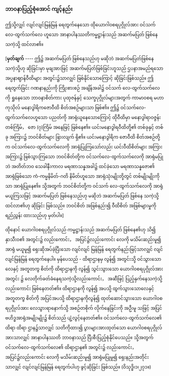 ### ဘာ၀နာပြည့်စုံအောင် ကျင့်နည်း

ဤသို့လျှင် လျင်လျင်မြန်မြန် ရေတွက်နေသော ထိုယောဂါ၀စရပုဂ္ဂိုလ်အား ဝင်သက်လေ-ထွက်သက်လေ ဟူသော အာနာပါနဿတိကမ္မဋ္ဌာန်းသည် အဆက်မပြတ် ဖြစ်နေသကဲ့သို့ ထင်လာ၏။

[**မှတ်ချက်** ---- ဤ၌ အဆက်မပြတ် ဖြစ်နေသည်ဟု မဆိုဘဲ အဆက်မပြတ်ဖြစ်နေသကဲ့သို့ဟု ဆိုခြင်းမှာ မုချအားဖြင့် အဆက်မပြတ်ဖြစ်ခြင်းဟူသည် ဌပနာအမည်ရသော အပ္ပနာဈာန်ဝီထိများ အတွင်း၌သာလျှင် ဖြစ်နိုင်သောကြောင့် ဆိုခြင်းဖြစ်သည်။ 
ဤရေတွက်ခြင်း ဂဏနာနည်းကို ကြိုးစားစဉ် အချိန်အခါ၌ ဝင်သက် လေ-ထွက်သက်လေကို ရှုနေသော ဘာ၀နာစိတ်ကား ပုထုဇန်နှင့် သေက္ခပုဂ္ဂိုလ်များအတွက် ကာမာ၀စရ မဟာကုသိုလ် မနောဒွါရိကဇောဝီထိ စိတ်အစဉ်များသာ ဖြစ်၏။ 
ဤ၌ ဝင်သက်လေ-ထွက်သက်လေဟူသော ပညတ်ကို အာရုံယူနေသောကြောင့် ထိုဝီထိမှာ မနောဒွါရာဝဇ္ဇန်း တစ်ကြိမ်， ဇော (၇)ကြိမ် အနေဖြင့် ဖြစ်နေ၏။ 
ယင်းမနောဒွါရဝီထိတို့၏ တစ်ခုနှင့် တစ်ခု အကြား၌ ဘဝင်စိတ်များ ခြားလျက် ရှိ၏။ 
ယင်းမနောဒွါရိက ဇောဝီထိ စိတ်အစဉ်တို့က ဝင်သက်လေ-ထွက်သက်လေကို အာရုံပြုကြသော်လည်း ယင်းဝီထိစိတ်များ အကြား အကြား၌ ဖြစ်သွားကြသော ဘဝင်စိတ်တို့က ဝင်သက်လေ-ထွက်သက်လေကို အာရုံမပြုဘဲ အတိတ်ဘ၀ သေခါနီးကာလ မရဏာသန္နအခါ၌ ထင်ခဲ့သော မရဏာသန္နဇော၏ အာရုံဖြစ်သော ကံ-ကမ္မနိမိတ်-ဂတိ နိမိတ်ဟူသော အာရုံသုံးမျိုးတို့တွင် တစ်မျိုးမျိုးကိုသာ အာရုံပြုနေ၏။ 
သို့အတွက် ဘဝင်စိတ်တို့က ဝင်သက် လေ-ထွက်သက်လေကို အာရုံ မယူကြသဖြင့် အဆက်မပြတ် ဖြစ်နေသည်ဟု မဆိုဘဲ အဆက်မပြတ် ဖြစ်နေ သကဲ့သို့ ထင်လာ၏ဟု ဆိုခြင်း ဖြစ်သည်။ 
ဘဝင်စိတ် အဖြစ်နည်း၍ ဝီထိစိတ် အဖြစ်များမှုကို ရည်ညွှန်း ထားသည်ဟု မှတ်ပါ။]

ထိုနောင် ယောဂါ၀စရပုဂ္ဂိုလ်သည် ကမ္မဋ္ဌာန်းသည် အဆက်မပြတ် ဖြစ်နေ၏ဟု သိ၍ နှာသီး၀၏ အတွင်း၌ လည်းကောင်း， အပြင်၌လည်းကောင်း လေကို မသိမ်းဆည်းမူ၍ အာရုံ မယူမူ၍ ရှေးဆိုအပ်ခဲ့ပြီးသော လျင်လျင် မြန်မြန် ရေတွက်နည်းဖြင့်သာလျှင် လျင်လျင်မြန်မြန် ရေတွက်နေပါ။ 
မှန်ပေသည် - ထိရာဌာနမှ လွန်၍ အတွင်းသို့ ဝင်သွားသောလေနှင့် အတူတကွ စိတ်ကို ထိရာဌာနကို လွန်၍ သွင်းသွားသော ယောဂါ၀စရပုဂ္ဂိုလ်အား အတွင်း ၌ လေတိုက်ခတ်ခံနေရသကဲ့သို့လည်းကောင်း， အဆီဖြင့် ပြည့်နှက်နေသကဲ့သို့လည်းကောင်း ဖြစ်နေတတ်၏။
ထိရာဌာနကို လွန်၍ အပသို့ ထွက်သွားသောလေနှင့် အတူတကွ စိတ်ကို အပြင်အပသို့ ထိရာဌာနကိုလွန်၍ ထုတ်ဆောင်သွားသော ယောဂါ၀စရပုဂ္ဂိုလ်အား လေသွားရာနောက်သို့ အစဉ်တစိုက် လိုက်နေခြင်းကို အဦးမူ သဖြင့် အပြင်ဗဟိဒ္ဓအာရုံအမျိုးမျိုး၌ စိတ်သည် ပျံ့လွင့်နေတတ်၏။ 
ဝင်သက်လေ-ထွက်သက်လေ၏ ထိရာ ထိရာ ဌာန၌သာလျှင် သတိကိုထား၍ ပွားများအားထုတ်သော ယောဂါ၀စရပုဂ္ဂိုလ်အားသာလျှင် အာနာပါနဿတိ ဘာ၀နာသည် ပြီးစီးပြည့်စုံနိုင်ပေသည်။ 
သို့အတွက် ဝင်သက်လေ-ထွက်သက်လေ၏ ထိရာဌာန၏ အတွင်း၌ လည်းကောင်း， အပြင်၌လည်းကောင်း လေကို မသိမ်းဆည်းမူ၍ အာရုံမပြုမူ၍ ရှေးနည်းအတိုင်းသာလျှင် လျင်လျင်မြန်မြန် ရေတွက်ပါဟု ဖွင့်ဆိုခြင်း ဖြစ်သည်။ (ဝိသုဒ္ဓိ၊၁၊၂၇၁။)